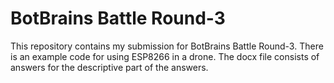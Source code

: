 # BotBrains Battle Round-3  
This repository contains my submission for BotBrains Battle Round-3. There is an example code for using ESP8266 in a drone. The docx file consists of answers for the descriptive part of the answers.
